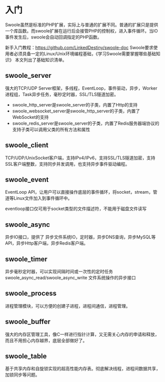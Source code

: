 # 入门
Swoole虽然是标准的PHP扩展，实际上与普通的扩展不同。普通的扩展只是提供一个库函数。而swoole扩展在运行后会接管PHP的控制权，进入事件循环。当IO事件发生后，swoole会自动回调指定的PHP函数。

新手入门教程：https://github.com/LinkedDestiny/swoole-doc
Swoole要求使用者必须具备一定的Linux/Unix环境编程基础，《学习Swoole需要掌握哪些基础知识》 本文列出了基础知识清单。

## swoole_server
强大的TCP/UDP Server框架，多线程，EventLoop，事件驱动，异步，Worker进程组，Task异步任务，毫秒定时器，SSL/TLS隧道加密。

* swoole_http_server是swoole_server的子类，内置了Http的支持
* swoole_websocket_server是swoole_http_server的子类，内置了WebSocket的支持
* swoole_redis_server是swoole_server的子类，内置了Redis服务器端协议的支持子类可以调用父类的所有方法和属性
## swoole_client
TCP/UDP/UnixSocket客户端，支持IPv4/IPv6，支持SSL/TLS隧道加密，支持SSL客户端整数，支持同步并发调用，也支持异步事件驱动编程。

## swoole_event
EventLoop API，让用户可以直接操作底层的事件循环，将socket，stream，管道等Linux文件加入到事件循环中。

eventloop接口仅可用于socket类型的文件描述符，不能用于磁盘文件读写
## swoole_async
异步IO接口，提供了 异步文件系统IO，定时器，异步DNS查询，异步MySQL等API，异步Http客户端，异步Redis客户端。

## swoole_timer 
异步毫秒定时器，可以实现间隔时间或一次性的定时任务
swoole_async_read/swoole_async_write 文件系统操作的异步接口
## swoole_process
进程管理模块，可以方便的创建子进程，进程间通信，进程管理。

## swoole_buffer
强大的内存区管理工具，像C一样进行指针计算，又无需关心内存的申请和释放，而且不用担心内存越界，底层全部做好了。

## swoole_table
基于共享内存和自旋锁实现的超高性能内存表。彻底解决线程，进程间数据共享，加锁同步等问题。
